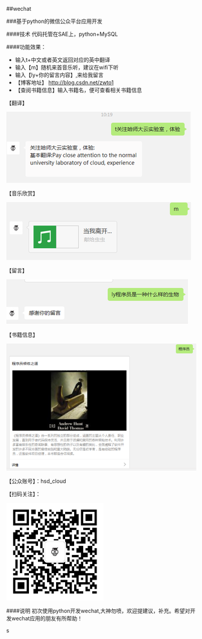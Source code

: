 ##wechat 

###基于python的微信公众平台应用开发

####技术
    代码托管在SAE上，python+MySQL 

####功能效果：

* 输入t+中文或者英文返回对应的英中翻译
* 输入【m】随机来首音乐听，建议在wifi下听
* 输入【ly+你的留言内容】,来给我留言
* 【博客地址】 http://blog.csdn.net/zwto1
* 【查阅书籍信息】输入书籍名，便可查看相关书籍信息

【翻译】
 
 ![翻译](img/1.png)
 
【音乐欣赏】
  
 ![音乐欣赏](img/2.png)

【留言】
 
 ![留言](img/3.png)   
 
【书籍信息】

 ![书籍信息](img/4.png)  
 
【公众账号】：hsd_cloud

【扫码关注】：

  ![二维码](img/hsd_cloud.jpg)  


####说明
  初次使用python开发wechat,大神勿喷，欢迎提建议，补充。希望对开发wechat应用的朋友有所帮助！



s